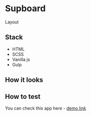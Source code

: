 # Supboard

Layout

## Stack
- HTML
- SCSS
- Vanilla js
- Gulp

## How it looks

## How to test
You can check this app here - [demo link]()
